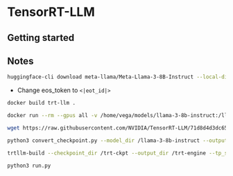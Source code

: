 # TensorRT-LLM

## Getting started

## Notes

```bash
huggingface-cli download meta-llama/Meta-Llama-3-8B-Instruct --local-dir /home/vega/models/llama-3-8b-instruct
```

* Change eos_token to `<|eot_id|>`

```bash
docker build trt-llm .
```

```bash
docker run --rm --gpus all -v /home/vega/models/llama-3-8b-instruct:/llama-3-8b-instruct --entrypoint /bin/bash -it trt-llm
```


```bash
wget https://raw.githubusercontent.com/NVIDIA/TensorRT-LLM/71d8d4d3dc655671f32535d6d2b60cab87f36e87/examples/llama/convert_checkpoint.py
```

```bash
python3 convert_checkpoint.py --model_dir /llama-3-8b-instruct --output_dir /trt-ckpt --tp_size 1 --dtype float16
```

```bash
trtllm-build --checkpoint_dir /trt-ckpt --output_dir /trt-engine --tp_size 1 --workers 1 --max_batch_size=1 --max_input_len=8000 --max_output_len=8000 --gemm_plugin=float16 --gpt_attention_plugin=float16
```

```bash
python3 run.py
```
